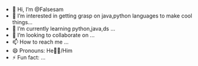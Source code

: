 - 👋 Hi, I’m @Falsesam
- 👀 I’m interested in getting grasp on java,python languages to make cool things...
- 🌱 I’m currently learning python,java,ds ...
- 💞️ I’m looking to collaborate on ...
- 📫 How to reach me ...
- 😄 Pronouns: He🙍‍♂️/Him
- ⚡ Fun fact: ...

<!---
Falsesam/Falsesam is a ✨ special ✨ repository because its `README.md` (this file) appears on your GitHub profile.
You can click the Preview link to take a look at your changes.
--->
